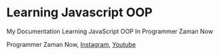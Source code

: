 # Learning Javascript OOP

My Documentation Learning JavaScript OOP In Programmer Zaman Now

Programmer Zaman Now, [Instagram](https://www.instagram.com/programmerzamannow/), [Youtube](https://www.youtube.com/ProgrammerZamanNow)
